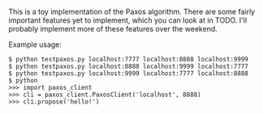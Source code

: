This is a toy implementation of the Paxos algorithm. There are some fairly important features yet to implement, which you can look at in TODO. I'll probably implement more of these features over the weekend.

Example usage:

    $ python testpaxos.py localhost:7777 localhost:8888 localhost:9999
    $ python testpaxos.py localhost:8888 localhost:9999 localhost:7777
    $ python testpaxos.py localhost:9999 localhost:7777 localhost:8888
    $ python
    >>> import paxos_client
    >>> cli = paxos_client.PaxosClient('localhost', 8888)
    >>> cli.propose('hello!')
